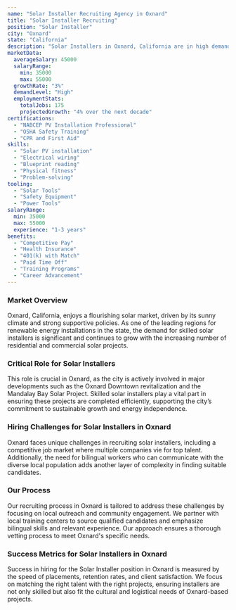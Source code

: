 ```yaml
---
name: "Solar Installer Recruiting Agency in Oxnard"
title: "Solar Installer Recruiting"
position: "Solar Installer"
city: "Oxnard"
state: "California"
description: "Solar Installers in Oxnard, California are in high demand due to the city's commitment to renewable energy and sunlight availability. They install, assemble, and maintain solar panel systems on rooftops or other structures."
marketData:
  averageSalary: 45000
  salaryRange:
    min: 35000
    max: 55000
  growthRate: "3%"
  demandLevel: "High"
  employmentStats:
    totalJobs: 175
    projectedGrowth: "4% over the next decade"
certifications:
  - "NABCEP PV Installation Professional"
  - "OSHA Safety Training"
  - "CPR and First Aid"
skills:
  - "Solar PV installation"
  - "Electrical wiring"
  - "Blueprint reading"
  - "Physical fitness"
  - "Problem-solving"
tooling:
  - "Solar Tools"
  - "Safety Equipment"
  - "Power Tools"
salaryRange:
  min: 35000
  max: 55000
  experience: "1-3 years"
benefits:
  - "Competitive Pay"
  - "Health Insurance"
  - "401(k) with Match"
  - "Paid Time Off"
  - "Training Programs"
  - "Career Advancement"
---
```


### Market Overview
Oxnard, California, enjoys a flourishing solar market, driven by its sunny climate and strong supportive policies. As one of the leading regions for renewable energy installations in the state, the demand for skilled solar installers is significant and continues to grow with the increasing number of residential and commercial solar projects.

### Critical Role for Solar Installers
This role is crucial in Oxnard, as the city is actively involved in major developments such as the Oxnard Downtown revitalization and the Mandalay Bay Solar Project. Skilled solar installers play a vital part in ensuring these projects are completed efficiently, supporting the city’s commitment to sustainable growth and energy independence.

### Hiring Challenges for Solar Installers in Oxnard
Oxnard faces unique challenges in recruiting solar installers, including a competitive job market where multiple companies vie for top talent. Additionally, the need for bilingual workers who can communicate with the diverse local population adds another layer of complexity in finding suitable candidates.

### Our Process
Our recruiting process in Oxnard is tailored to address these challenges by focusing on local outreach and community engagement. We partner with local training centers to source qualified candidates and emphasize bilingual skills and relevant experience. Our approach ensures a thorough vetting process to meet Oxnard's specific needs.

### Success Metrics for Solar Installers in Oxnard
Success in hiring for the Solar Installer position in Oxnard is measured by the speed of placements, retention rates, and client satisfaction. We focus on matching the right talent with the right projects, ensuring installers are not only skilled but also fit the cultural and logistical needs of Oxnard-based projects.